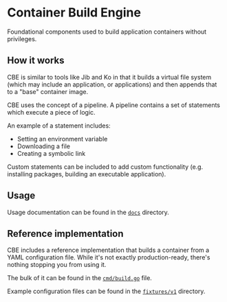 # Container Build Engine

Foundational components used to build application containers without privileges.

## How it works

CBE is similar to tools like Jib and Ko in that it builds a virtual file system (which may include an application, or applications) and then appends that to a "base" container image.

CBE uses the concept of a pipeline.
A pipeline contains a set of statements which execute a piece of logic.

An example of a statement includes:

* Setting an environment variable
* Downloading a file
* Creating a symbolic link

Custom statements can be included to add custom functionality (e.g. installing packages, building an executable application).

## Usage

Usage documentation can be found in the [`docs`](docs) directory.

## Reference implementation

CBE includes a reference implementation that builds a container from a YAML configuration file.
While it's not exactly production-ready, there's nothing stopping you from using it.

The bulk of it can be found in the [`cmd/build.go`](cmd/build.go) file.

Example configuration files can be found in the [`fixtures/v1`](fixtures/v1) directory.
